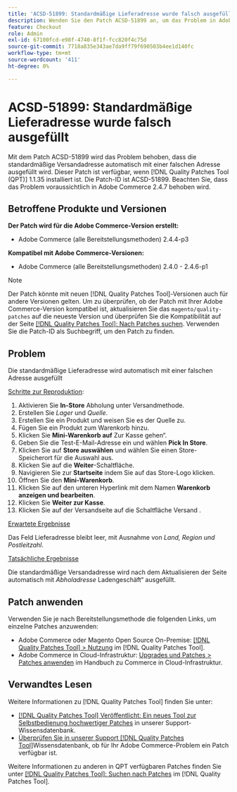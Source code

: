 ```yaml
---
title: 'ACSD-51899: Standardmäßige Lieferadresse wurde falsch ausgefüllt'
description: Wenden Sie den Patch ACSD-51899 an, um das Problem in Adobe Commerce zu beheben, bei dem die standardmäßige Versandadresse automatisch mit einer falschen Adresse ausgefüllt wird.
feature: Checkout
role: Admin
exl-id: 67100fcd-e98f-4740-8f1f-fcc820f4c75d
source-git-commit: 7718a835e343ae7da9ff79f690503b4ee1d140fc
workflow-type: tm+mt
source-wordcount: '411'
ht-degree: 0%

---
```


# ACSD-51899: Standardmäßige Lieferadresse wurde falsch ausgefüllt

Mit dem Patch ACSD-51899 wird das Problem behoben, dass die standardmäßige Versandadresse automatisch mit einer falschen Adresse ausgefüllt wird. Dieser Patch ist verfügbar, wenn [!DNL Quality Patches Tool (QPT)] 1.1.35 installiert ist. Die Patch-ID ist ACSD-51899. Beachten Sie, dass das Problem voraussichtlich in Adobe Commerce 2.4.7 behoben wird.

## Betroffene Produkte und Versionen

**Der Patch wird für die Adobe Commerce-Version erstellt:**

* Adobe Commerce (alle Bereitstellungsmethoden) 2.4.4-p3

**Kompatibel mit Adobe Commerce-Versionen:**

* Adobe Commerce (alle Bereitstellungsmethoden) 2.4.0 - 2.4.6-p1

>[!NOTE]
>
>Der Patch könnte mit neuen [!DNL Quality Patches Tool]-Versionen auch für andere Versionen gelten. Um zu überprüfen, ob der Patch mit Ihrer Adobe Commerce-Version kompatibel ist, aktualisieren Sie das `magento/quality-patches` auf die neueste Version und überprüfen Sie die Kompatibilität auf der Seite [[!DNL Quality Patches Tool]: Nach Patches suchen](https://experienceleague.adobe.com/tools/commerce-quality-patches/index.html?lang=de). Verwenden Sie die Patch-ID als Suchbegriff, um den Patch zu finden.

## Problem

Die standardmäßige Lieferadresse wird automatisch mit einer falschen Adresse ausgefüllt

<u>Schritte zur Reproduktion</u>:

1. Aktivieren Sie **In-Store** Abholung unter Versandmethode.
1. Erstellen Sie *Lager* und *Quelle*.
1. Erstellen Sie ein Produkt und weisen Sie es der Quelle zu.
1. Fügen Sie ein Produkt zum Warenkorb hinzu.
1. Klicken Sie **Mini-Warenkorb auf** Zur Kasse gehen“.
1. Geben Sie die Test-E-Mail-Adresse ein und wählen **Pick In Store**.
1. Klicken Sie auf **Store auswählen** und wählen Sie einen Store-Speicherort für die Auswahl aus.
1. Klicken Sie auf die **Weiter**-Schaltfläche.
1. Navigieren Sie zur **Startseite** indem Sie auf das Store-Logo klicken.
1. Öffnen Sie den **Mini-Warenkorb**.
1. Klicken Sie auf den unteren Hyperlink mit dem Namen **Warenkorb anzeigen und bearbeiten**.
1. Klicken Sie **Weiter zur Kasse**.
1. Klicken Sie auf der Versandseite auf die Schaltfläche Versand .

<u>Erwartete Ergebnisse</u>

Das Feld Lieferadresse bleibt leer, mit Ausnahme von *Land, Region und Postleitzahl*.

<u>Tatsächliche Ergebnisse</u>

Die standardmäßige Versandadresse wird nach dem Aktualisieren der Seite automatisch mit *Abholadresse* Ladengeschäft“ ausgefüllt.

## Patch anwenden

Verwenden Sie je nach Bereitstellungsmethode die folgenden Links, um einzelne Patches anzuwenden:

* Adobe Commerce oder Magento Open Source On-Premise: [[!DNL Quality Patches Tool] > Nutzung](https://experienceleague.adobe.com/docs/commerce-operations/tools/quality-patches-tool/usage.html?lang=de) im [!DNL Quality Patches Tool].
* Adobe Commerce in Cloud-Infrastruktur: [Upgrades und Patches > Patches anwenden](https://experienceleague.adobe.com/docs/commerce-cloud-service/user-guide/develop/upgrade/apply-patches.html?lang=de) im Handbuch zu Commerce in Cloud-Infrastruktur.

## Verwandtes Lesen

Weitere Informationen zu [!DNL Quality Patches Tool] finden Sie unter:

* [[!DNL Quality Patches Tool] Veröffentlicht: Ein neues Tool zur Selbstbedienung hochwertiger Patches](/help/announcements/adobe-commerce-announcements/magento-quality-patches-released-new-tool-to-self-serve-quality-patches.md) in unserer Support-Wissensdatenbank.
* [Überprüfen Sie in unserer Support [!DNL Quality Patches Tool]](/help/support-tools/patches-available-in-qpt-tool/check-patch-for-magento-issue-with-magento-quality-patches.md)Wissensdatenbank, ob für Ihr Adobe Commerce-Problem ein Patch verfügbar ist.

Weitere Informationen zu anderen in QPT verfügbaren Patches finden Sie unter [[!DNL Quality Patches Tool]: Suchen nach Patches](https://experienceleague.adobe.com/tools/commerce-quality-patches/index.html?lang=de) im [!DNL Quality Patches Tool].
